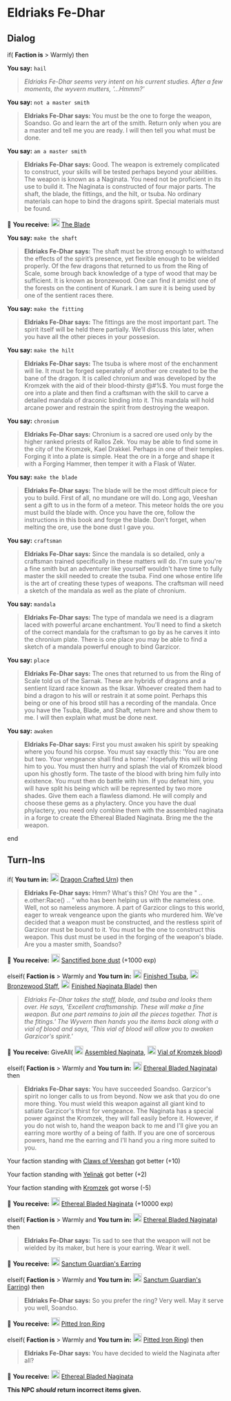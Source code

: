 # Eldriaks Fe-Dhar


## Dialog

if( **Faction is** > Warmly) then


**You say:** `hail`




>*Eldriaks Fe-Dhar seems very intent on his current studies. After a few moments, the wyvern mutters, '...Hmmm?'*


**You say:** `not a master smith`




>**Eldriaks Fe-Dhar says:** You must be the one to forge the weapon, Soandso. Go and learn the art of the smith. Return only when you are a master and tell me you are ready. I will then tell you what must be done.


**You say:** `am a master smith`




>**Eldriaks Fe-Dhar says:** Good. The weapon is extremely complicated to construct, your skills will be tested perhaps beyond your abilities. The weapon is known as a Naginata. You need not be proficient in its use to build it. The Naginata is constructed of four major parts. The shaft, the blade, the fittings, and the hilt, or tsuba. No ordinary materials can hope to bind the dragons spirit. Special materials must be found.



 &#127873; **You receive:**  <img style="background:url(/static/icons/blank_slot.gif);width:20px;height:20px;" src="/static/icons/item_865.png" alt="" /> <a
                                href="/item/18282" data-url="18282" class="tooltip-link link">The Blade</a>


**You say:** `make the shaft`




>**Eldriaks Fe-Dhar says:** The shaft must be strong enough to withstand the effects of the spirit’s presence, yet flexible enough to be wielded properly. Of the few dragons that returned to us from the Ring of Scale, some brough back knowledge of a type of wood that may be sufficient. It is known as bronzewood. One can find it amidst one of the forests on the continent of Kunark. I am sure it is being used by one of the sentient races there.


**You say:** `make the fitting`




>**Eldriaks Fe-Dhar says:** The fittings are the most important part. The spirit itself will be held there partially. We’ll discuss this later, when you have all the other pieces in your possesion.


**You say:** `make the hilt`




>**Eldriaks Fe-Dhar says:** The tsuba is where most of the enchanment will lie. It must be forged seperately of another ore created to be the bane of the dragon. It is called chronium and was developed by the Kromzek with the aid of their blood-thirsty @#%$. You must forge the ore into a plate and then find a craftsman with the skill to carve a detailed mandala of draconic binding into it. This mandala will hold arcane power and restrain the spirit from destroying the weapon.


**You say:** `chronium`




>**Eldriaks Fe-Dhar says:** Chronium is a sacred ore used only by the higher ranked priests of Rallos Zek. You may be able to find some in the city of the Kromzek, Kael Drakkel. Perhaps in one of their temples. Forging it into a plate is simple. Heat the ore in a forge and shape it with a Forging Hammer, then temper it with a Flask of Water.


**You say:** `make the blade`




>**Eldriaks Fe-Dhar says:** The blade will be the most difficult piece for you to build. First of all, no mundane ore will do. Long ago, Veeshan sent a gift to us in the form of a meteor. This meteor holds the ore you must build the blade with. Once you have the ore, follow the instructions in this book and forge the blade. Don’t forget, when melting the ore, use the bone dust I gave you.


**You say:** `craftsman`




>**Eldriaks Fe-Dhar says:** Since the mandala is so detailed, only a craftsman trained specifically in these matters will do. I'm sure you're a fine smith but an adventurer like yourself wouldn't have time to fully master the skill needed to create the tsuba. Find one whose entire life is the art of creating these types of weapons. The craftsman will need a sketch of the mandala as well as the plate of chronium.


**You say:** `mandala`




>**Eldriaks Fe-Dhar says:** The type of mandala we need is a diagram laced with powerful arcane enchantment. You'll need to find a sketch of the correct mandala for the craftsman to go by as he carves it into the chronium plate. There is one place you may be able to find a sketch of a mandala powerful enough to bind Garzicor.


**You say:** `place`




>**Eldriaks Fe-Dhar says:** The ones that returned to us from the Ring of Scale told us of the Sarnak. These are hybrids of dragons and a sentient lizard race known as the Iksar. Whoever created them had to bind a dragon to his will or restrain it at some point. Perhaps this being or one of his brood still has a recording of the mandala. Once you have the Tsuba, Blade, and Shaft, return here and show them to me. I will then explain what must be done next.


**You say:** `awaken`




>**Eldriaks Fe-Dhar says:** First you must awaken his spirit by speaking where you found his corpse. You must say exactly this: 'You are one but two. Your vengeance shall find a home.'  Hopefully this will bring him to you. You must then hurry and splash the vial of Kromzek blood upon his ghostly form. The taste of the blood with bring him fully into existence. You must then do battle with him. If you defeat him, you will have split his being which will be represented by two more shades. Give them each a flawless diamond. He will comply and choose these gems as a phylactery. Once you have the dual phylactery, you need only combine them with the assembled naginata in a forge to create the Ethereal Bladed Naginata. Bring me the the weapon.

end



## Turn-Ins





if( **You turn in:** <img style="background:url(/static/icons/blank_slot.gif);width:20px;height:20px;" src="/static/icons/item_688.png" alt="" /> <a
                                href="/item/2053" data-url="2053" class="tooltip-link link">Dragon Crafted Urn</a>) then 


>**Eldriaks Fe-Dhar says:** Hmm? What's this? Oh! You are the " .. e.other:Race() .. " who has been helping us with the nameless one. Well, not so nameless anymore. A part of Garzicor clings to this world, eager to wreak vengeance upon the giants who murdered him. We've decided that a weapon must be constructed, and the restless spirit of Garzicor must be bound to it. You must be the one to construct this weapon. This dust must be used in the forging of the weapon's blade. Are you a master smith, Soandso?


 &#127873; **You receive:**  <img style="background:url(/static/icons/blank_slot.gif);width:20px;height:20px;" src="/static/icons/item_1075.png" alt="" /> <a
                                href="/item/2054" data-url="2054" class="tooltip-link link">Sanctified bone dust</a> (+1000 exp)

 

elseif( **Faction is** > Warmly and  **You turn in:** <img style="background:url(/static/icons/blank_slot.gif);width:20px;height:20px;" src="/static/icons/item_646.png" alt="" /> <a
                                href="/item/2055" data-url="2055" class="tooltip-link link">Finished Tsuba</a>, <img style="background:url(/static/icons/blank_slot.gif);width:20px;height:20px;" src="/static/icons/item_602.png" alt="" /> <a
                                href="/item/1868" data-url="1868" class="tooltip-link link">Bronzewood Staff</a>, <img style="background:url(/static/icons/blank_slot.gif);width:20px;height:20px;" src="/static/icons/item_890.png" alt="" /> <a
                                href="/item/2056" data-url="2056" class="tooltip-link link">Finished Naginata Blade</a>) then 


>*Eldriaks Fe-Dhar takes the staff, blade, and tsuba and looks them over. He says, 'Excellent craftsmanship. These will make a fine weapon. But one part remains to join all the pieces together. That is the fitings.' The Wyvern then hands you the items back along with a vial of blood and says, 'This vial of blood will allow you to awaken Garzicor's spirit.'*


 &#127873; **You receive:** GiveAll( <img style="background:url(/static/icons/blank_slot.gif);width:20px;height:20px;" src="/static/icons/item_736.png" alt="" /> <a
                                href="/item/2426" data-url="2426" class="tooltip-link link">Assembled Naginata</a>, <img style="background:url(/static/icons/blank_slot.gif);width:20px;height:20px;" src="/static/icons/item_1157.png" alt="" /> <a
                                href="/item/2063" data-url="2063" class="tooltip-link link">Vial of Kromzek blood</a>) 

 

elseif( **Faction is** > Warmly and  **You turn in:** <img style="background:url(/static/icons/blank_slot.gif);width:20px;height:20px;" src="/static/icons/item_736.png" alt="" /> <a
                                href="/item/1728" data-url="1728" class="tooltip-link link">Ethereal Bladed Naginata</a>) then 


>**Eldriaks Fe-Dhar says:** You have succeeded Soandso. Garzicor's spirit no longer calls to us from beyond. Now we ask that you do one more thing. You must wield this weapon against all giant kind to satiate Garzicor's thirst for vengeance. The Naginata has a special power against the Kromzek, they will fall easily before it. However, if you do not wish to, hand the weapon back to me and I'll give you an earring more worthy of a being of faith. If you are one of sorcerous powers, hand me the earring and I'll hand you a ring more suited to you.


Your faction standing with [Claws of Veeshan](/faction/430) got better (<span class='text-success'>+10</span>)



Your faction standing with [Yelinak](/faction/436) got better (<span class='text-success'>+2</span>)



Your faction standing with [Kromzek](/faction/448) got worse (<span class='text-danger'>-5</span>)



 &#127873; **You receive:**  <img style="background:url(/static/icons/blank_slot.gif);width:20px;height:20px;" src="/static/icons/item_736.png" alt="" /> <a
                                href="/item/2097" data-url="2097" class="tooltip-link link">Ethereal Bladed Naginata</a> (+10000 exp)

 

elseif( **Faction is** > Warmly and  **You turn in:** <img style="background:url(/static/icons/blank_slot.gif);width:20px;height:20px;" src="/static/icons/item_736.png" alt="" /> <a
                                href="/item/2097" data-url="2097" class="tooltip-link link">Ethereal Bladed Naginata</a>) then 


>**Eldriaks Fe-Dhar says:** Tis sad to see that the weapon will not be wielded by its maker, but here is your earring. Wear it well.


 &#127873; **You receive:**  <img style="background:url(/static/icons/blank_slot.gif);width:20px;height:20px;" src="/static/icons/item_756.png" alt="" /> <a
                                href="/item/2065" data-url="2065" class="tooltip-link link">Sanctum Guardian's Earring</a> 

 

elseif( **Faction is** > Warmly and  **You turn in:** <img style="background:url(/static/icons/blank_slot.gif);width:20px;height:20px;" src="/static/icons/item_756.png" alt="" /> <a
                                href="/item/2065" data-url="2065" class="tooltip-link link">Sanctum Guardian's Earring</a>) then 


>**Eldriaks Fe-Dhar says:** So you prefer the ring? Very well. May it serve you well, Soandso.


 &#127873; **You receive:**  <img style="background:url(/static/icons/blank_slot.gif);width:20px;height:20px;" src="/static/icons/item_875.png" alt="" /> <a
                                href="/item/2064" data-url="2064" class="tooltip-link link">Pitted Iron Ring</a> 

 

elseif( **Faction is** > Warmly and  **You turn in:** <img style="background:url(/static/icons/blank_slot.gif);width:20px;height:20px;" src="/static/icons/item_875.png" alt="" /> <a
                                href="/item/2064" data-url="2064" class="tooltip-link link">Pitted Iron Ring</a>) then 


>**Eldriaks Fe-Dhar says:** You have decided to wield the Naginata after all?


 &#127873; **You receive:**  <img style="background:url(/static/icons/blank_slot.gif);width:20px;height:20px;" src="/static/icons/item_736.png" alt="" /> <a
                                href="/item/2097" data-url="2097" class="tooltip-link link">Ethereal Bladed Naginata</a> 

 

**This NPC *should* return incorrect items given.**
